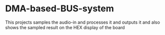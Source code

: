 # DMA-based-BUS-system

This projects samples the audio-in and processes it and outputs it and also shows the sampled result on the HEX display of the board

